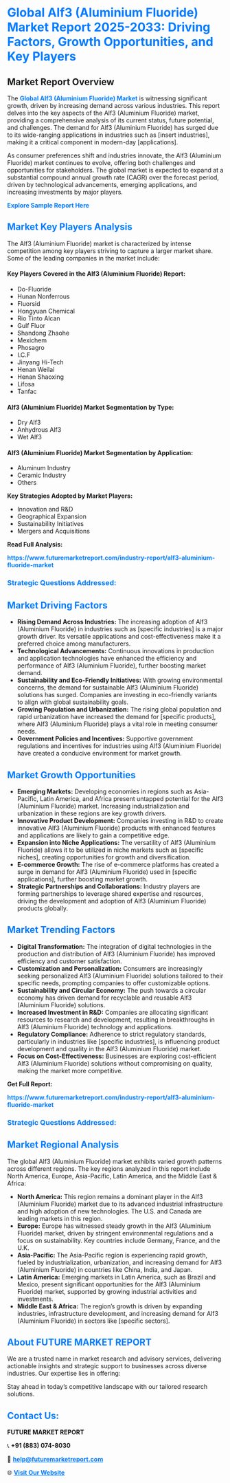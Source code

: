 <h1 style="color: #007BFF;">Global Alf3 (Aluminium Fluoride) Market Report 2025-2033: Driving Factors, Growth Opportunities, and Key Players</h1>

<section id="overview">
<h2>Market Report Overview</h2>
<p>The <a href="https://www.futuremarketreport.com/industry-report/alf3-aluminium-fluoride-market" style="color: #007BFF; text-decoration: none;"><strong>Global Alf3 (Aluminium Fluoride) Market</strong></a> is witnessing significant growth, driven by increasing demand across various industries. This report delves into the key aspects of the Alf3 (Aluminium Fluoride) market, providing a comprehensive analysis of its current status, future potential, and challenges. The demand for Alf3 (Aluminium Fluoride) has surged due to its wide-ranging applications in industries such as [insert industries], making it a critical component in modern-day [applications].</p>
<p>As consumer preferences shift and industries innovate, the Alf3 (Aluminium Fluoride) market continues to evolve, offering both challenges and opportunities for stakeholders. The global market is expected to expand at a substantial compound annual growth rate (CAGR) over the forecast period, driven by technological advancements, emerging applications, and increasing investments by major players.</p>
</section>

<section id="overview">
<p><a href="https://www.futuremarketreport.com/request-sample/reportId=31573" style="color: #007BFF; text-decoration: none;"><strong>Explore Sample Report Here</strong></a></p>
</section>

<section id="key-players">
<h2 style="color: #007BFF;">Market Key Players Analysis</h2>
<p>The Alf3 (Aluminium Fluoride) market is characterized by intense competition among key players striving to capture a larger market share. Some of the leading companies in the market include:</p>
<h4>Key Players Covered in the Alf3 (Aluminium Fluoride) Report:</h4>
<ul><li>Do-Fluoride</li><li>Hunan Nonferrous</li><li>Fluorsid</li><li>Hongyuan Chemical</li><li>Rio Tinto Alcan</li><li>Gulf Fluor</li><li>Shandong Zhaohe</li><li>Mexichem</li><li>Phosagro</li><li>I.C.F</li><li>Jinyang Hi-Tech</li><li>Henan Weilai</li><li>Henan Shaoxing</li><li>Lifosa</li><li>Tanfac</li></ul>
<h4>Alf3 (Aluminium Fluoride) Market Segmentation by Type:</h4>
<ul><li>Dry Alf3</li><li>Anhydrous Alf3</li><li>Wet Alf3</li></ul>

<h4>Alf3 (Aluminium Fluoride) Market Segmentation by Application:</h4>
<ul><li>Aluminum Industry</li><li>Ceramic Industry</li><li>Others</li></ul>
<p><strong>Key Strategies Adopted by Market Players:</strong></p>
<ul>
<li>Innovation and R&D</li>
<li>Geographical Expansion</li>
<li>Sustainability Initiatives</li>
<li>Mergers and Acquisitions</li>
</ul>
</section>

<section>
<p><strong>Read Full Analysis: </strong></p><a href="https://www.futuremarketreport.com/industry-report/alf3-aluminium-fluoride-market" style="color: #007BFF; text-decoration: none;"><strong>https://www.futuremarketreport.com/industry-report/alf3-aluminium-fluoride-market</strong></a>
<h3 style="color: #007BFF;">Strategic Questions Addressed:</h3>
</section>

<section id="driving-factors">
<h2 style="color: #007BFF;">Market Driving Factors</h2>
<ul>
<li><strong>Rising Demand Across Industries:</strong> The increasing adoption of Alf3 (Aluminium Fluoride) in industries such as [specific industries] is a major growth driver. Its versatile applications and cost-effectiveness make it a preferred choice among manufacturers.</li>
<li><strong>Technological Advancements:</strong> Continuous innovations in production and application technologies have enhanced the efficiency and performance of Alf3 (Aluminium Fluoride), further boosting market demand.</li>
<li><strong>Sustainability and Eco-Friendly Initiatives:</strong> With growing environmental concerns, the demand for sustainable Alf3 (Aluminium Fluoride) solutions has surged. Companies are investing in eco-friendly variants to align with global sustainability goals.</li>
<li><strong>Growing Population and Urbanization:</strong> The rising global population and rapid urbanization have increased the demand for [specific products], where Alf3 (Aluminium Fluoride) plays a vital role in meeting consumer needs.</li>
<li><strong>Government Policies and Incentives:</strong> Supportive government regulations and incentives for industries using Alf3 (Aluminium Fluoride) have created a conducive environment for market growth.</li>
</ul>
</section>

<section id="growth-opportunities">
<h2 style="color: #007BFF;">Market Growth Opportunities</h2>
<ul>
<li><strong>Emerging Markets:</strong> Developing economies in regions such as Asia-Pacific, Latin America, and Africa present untapped potential for the Alf3 (Aluminium Fluoride) market. Increasing industrialization and urbanization in these regions are key growth drivers.</li>
<li><strong>Innovative Product Development:</strong> Companies investing in R&D to create innovative Alf3 (Aluminium Fluoride) products with enhanced features and applications are likely to gain a competitive edge.</li>
<li><strong>Expansion into Niche Applications:</strong> The versatility of Alf3 (Aluminium Fluoride) allows it to be utilized in niche markets such as [specific niches], creating opportunities for growth and diversification.</li>
<li><strong>E-commerce Growth:</strong> The rise of e-commerce platforms has created a surge in demand for Alf3 (Aluminium Fluoride) used in [specific applications], further boosting market growth.</li>
<li><strong>Strategic Partnerships and Collaborations:</strong> Industry players are forming partnerships to leverage shared expertise and resources, driving the development and adoption of Alf3 (Aluminium Fluoride) products globally.</li>
</ul>
</section>

<section id="trending-factors">
<h2 style="color: #007BFF;">Market Trending Factors</h2>
<ul>
<li><strong>Digital Transformation:</strong> The integration of digital technologies in the production and distribution of Alf3 (Aluminium Fluoride) has improved efficiency and customer satisfaction.</li>
<li><strong>Customization and Personalization:</strong> Consumers are increasingly seeking personalized Alf3 (Aluminium Fluoride) solutions tailored to their specific needs, prompting companies to offer customizable options.</li>
<li><strong>Sustainability and Circular Economy:</strong> The push towards a circular economy has driven demand for recyclable and reusable Alf3 (Aluminium Fluoride) solutions.</li>
<li><strong>Increased Investment in R&D:</strong> Companies are allocating significant resources to research and development, resulting in breakthroughs in Alf3 (Aluminium Fluoride) technology and applications.</li>
<li><strong>Regulatory Compliance:</strong> Adherence to strict regulatory standards, particularly in industries like [specific industries], is influencing product development and quality in the Alf3 (Aluminium Fluoride) market.</li>
<li><strong>Focus on Cost-Effectiveness:</strong> Businesses are exploring cost-efficient Alf3 (Aluminium Fluoride) solutions without compromising on quality, making the market more competitive.</li>
</ul>
</section>

<section>
<p><strong>Get Full Report: </strong></p><a href="https://www.futuremarketreport.com/industry-report/alf3-aluminium-fluoride-market" style="color: #007BFF; text-decoration: none;"><strong>https://www.futuremarketreport.com/industry-report/alf3-aluminium-fluoride-market</strong></a>
<h3 style="color: #007BFF;">Strategic Questions Addressed:</h3>
</section>


<section id="regional-analysis">
<h2 style="color: #007BFF;">Market Regional Analysis</h2>
<p>The global Alf3 (Aluminium Fluoride) market exhibits varied growth patterns across different regions. The key regions analyzed in this report include North America, Europe, Asia-Pacific, Latin America, and the Middle East & Africa:</p>
<ul>
<li><strong>North America:</strong> This region remains a dominant player in the Alf3 (Aluminium Fluoride) market due to its advanced industrial infrastructure and high adoption of new technologies. The U.S. and Canada are leading markets in this region.</li>
<li><strong>Europe:</strong> Europe has witnessed steady growth in the Alf3 (Aluminium Fluoride) market, driven by stringent environmental regulations and a focus on sustainability. Key countries include Germany, France, and the U.K.</li>
<li><strong>Asia-Pacific:</strong> The Asia-Pacific region is experiencing rapid growth, fueled by industrialization, urbanization, and increasing demand for Alf3 (Aluminium Fluoride) in countries like China, India, and Japan.</li>
<li><strong>Latin America:</strong> Emerging markets in Latin America, such as Brazil and Mexico, present significant opportunities for the Alf3 (Aluminium Fluoride) market, supported by growing industrial activities and investments.</li>
<li><strong>Middle East & Africa:</strong> The region’s growth is driven by expanding industries, infrastructure development, and increasing demand for Alf3 (Aluminium Fluoride) in sectors like [specific sectors].</li>
</ul>
</section>

<footer>
<h2 style="color: #007BFF;">About FUTURE MARKET REPORT</h2>
<p>We are a trusted name in market research and advisory services, delivering actionable insights and strategic support to businesses across diverse industries. Our expertise lies in offering:</p>

<p>Stay ahead in today’s competitive landscape with our tailored research solutions.</p>

<h2 style="color: #007BFF;">Contact Us:</h2>
<p><strong>FUTURE MARKET REPORT</strong></p>
<p>📞 <strong>+91 (883) 074-8030</strong></p>
<p>📧 <strong><a href="mailto:help@futuremarketreport.com" style="color: #007BFF;">help@futuremarketreport.com</a></strong></p>
<p>🌐 <strong><a href="https://www.futuremarketreport.com/" style="color: #007BFF;">Visit Our Website</a></strong></p>
</footer>